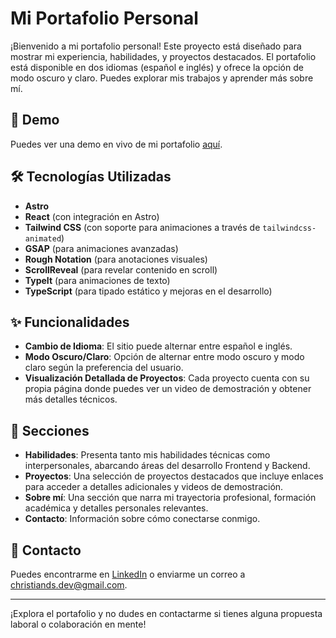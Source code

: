 
# Mi Portafolio Personal

¡Bienvenido a mi portafolio personal! Este proyecto está diseñado para mostrar mi experiencia, habilidades, y proyectos destacados. El portafolio está disponible en dos idiomas (español e inglés) y ofrece la opción de modo oscuro y claro. Puedes explorar mis trabajos y aprender más sobre mí.

## 🚀 Demo

Puedes ver una demo en vivo de mi portafolio [aquí](https://porfolio-christiandelgado.vercel.app/).

## 🛠 Tecnologías Utilizadas

- **Astro**
- **React** (con integración en Astro)
- **Tailwind CSS** (con soporte para animaciones a través de `tailwindcss-animated`)
- **GSAP** (para animaciones avanzadas)
- **Rough Notation** (para anotaciones visuales)
- **ScrollReveal** (para revelar contenido en scroll)
- **TypeIt** (para animaciones de texto)
- **TypeScript** (para tipado estático y mejoras en el desarrollo)

## ✨ Funcionalidades

- **Cambio de Idioma**: El sitio puede alternar entre español e inglés.
- **Modo Oscuro/Claro**: Opción de alternar entre modo oscuro y modo claro según la preferencia del usuario.
- **Visualización Detallada de Proyectos**: Cada proyecto cuenta con su propia página donde puedes ver un video de demostración y obtener más detalles técnicos.

## 📂 Secciones

- **Habilidades**: Presenta tanto mis habilidades técnicas como interpersonales, abarcando áreas del desarrollo Frontend y Backend.
- **Proyectos**: Una selección de proyectos destacados que incluye enlaces para acceder a detalles adicionales y videos de demostración.
- **Sobre mí**: Una sección que narra mi trayectoria profesional, formación académica y detalles personales relevantes.
- **Contacto**: Información sobre cómo conectarse conmigo.


## 📧 Contacto

Puedes encontrarme en [LinkedIn](https://www.linkedin.com/in/christian-delgado-a2004932b/) o enviarme un correo a [christiands.dev@gmail.com](mailto:christiands.dev@gmail.com).

---

¡Explora el portafolio y no dudes en contactarme si tienes alguna propuesta laboral o colaboración en mente!
